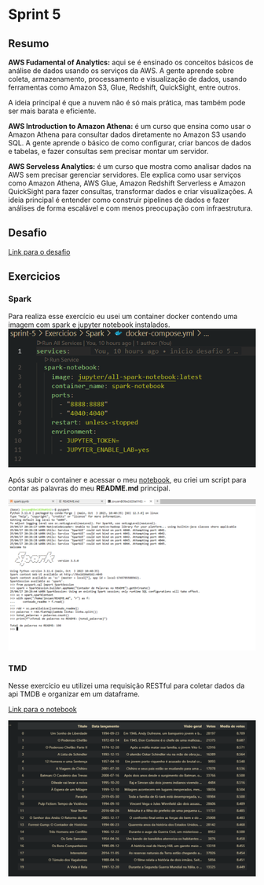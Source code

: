 # Sprint 5
## Resumo
**AWS Fudamental of Analytics:** aqui se é ensinado os conceitos básicos de análise de dados usando os serviços da AWS. A gente aprende sobre coleta, armazenamento, processamento e visualização de dados, usando ferramentas como Amazon S3, Glue, Redshift, QuickSight, entre outros. 

A ideia principal é que a nuvem não é só mais prática, mas também pode ser mais barata e eficiente.

**AWS Introduction to Amazon Athena:**  é um curso que ensina como usar o Amazon Athena para consultar dados diretamente no Amazon S3 usando SQL. A gente aprende o básico de como configurar, criar bancos de dados e tabelas, e fazer consultas sem precisar montar um servidor.

**AWS Serveless Analytics:** é um curso que mostra como analisar dados na AWS sem precisar gerenciar servidores. Ele explica como usar serviços como Amazon Athena, AWS Glue, Amazon Redshift Serverless e Amazon QuickSight para fazer consultas, transformar dados e criar visualizações. A ideia principal é entender como construir pipelines de dados e fazer análises de forma escalável e com menos preocupação com infraestrutura.

## Desafio
[Link para o desafio](./Desafio/README.md)

## Exercicios

### Spark
Para realiza esse exercício eu usei um container docker contendo uma imagem com spark e jupyter notebook instalados.
![spark-docker](./Exercicios/Evidencias/spark-docker.png)

Após subir o container e acessar o meu [notebook](./Exercicios/Spark/spark.ipynb), eu criei um script para contar as palavras do meu **README.md** principal.

![spark-shell](./Exercicios/Evidencias/spark_shell.PNG)

### TMD
Nesse exercício eu utilizei uma requisição RESTful para coletar dados da api TMDB e organizar em um dataframe.

[Link para o notebook](./Exercicios/TMDB/tmdb.ipynb)

![tmdb dados](./Exercicios/Evidencias/exer-tmdb.PNG)


